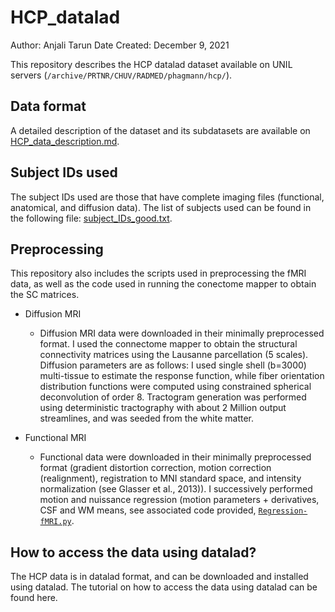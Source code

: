 # HCP_datalad

Author: Anjali Tarun
Date Created: December 9, 2021

This repository describes the HCP datalad dataset available on UNIL servers (`/archive/PRTNR/CHUV/RADMED/phagmann/hcp/`).

## Data format

A detailed description of the dataset and its subdatasets are available on [HCP_data_description.md](https://github.com/abtarun/HCP_datalad/blob/main/HCP_data_description.md).

## Subject IDs used

The subject IDs used are those that have complete imaging files (functional, anatomical, and diffusion data). The list of subjects used can be found in the following file: [subject_IDs_good.txt](https://github.com/abtarun/HCP_datalad/blob/main/subject_IDs_good.txt).

## Preprocessing 

This repository also includes the scripts used in preprocessing the fMRI data, as well as the code used in running the conectome mapper to obtain the SC matrices.

  * Diffusion MRI
    * Diffusion MRI data were downloaded in their minimally preprocessed format. I used the connectome mapper to obtain the structural connectivity matrices using the Lausanne parcellation (5 scales). Diffusion parameters are as follows: I used single shell (b=3000) multi-tissue to estimate the response function, while fiber orientation distribution functions were computed using constrained spherical deconvolution of order 8. Tractogram generation was performed using deterministic tractography with about 2 Million output streamlines, and was seeded from the white matter. 
    
  * Functional MRI
    * Functional data were downloaded in their minimally preprocessed format (gradient distortion correction, motion correction (realignment), registration to MNI standard space, and intensity normalization (see Glasser et al., 2013)). I successively performed motion and  nuissance regression (motion parameters + derivatives, CSF and WM means, see associated code provided, [`Regression-fMRI.py`](https://github.com/abtarun/HCP_datalad/blob/main/Regression-fMRI.py).


## How to access the data using datalad?

The HCP data is in datalad format, and can be downloaded and installed using datalad. The tutorial on how to access the data using datalad can be found here.

